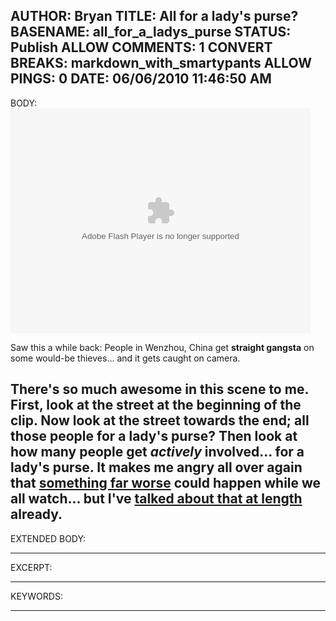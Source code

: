 AUTHOR: Bryan
TITLE: All for a lady's purse?
BASENAME: all_for_a_ladys_purse
STATUS: Publish
ALLOW COMMENTS: 1
CONVERT BREAKS: markdown_with_smartypants
ALLOW PINGS: 0
DATE: 06/06/2010 11:46:50 AM
-----
BODY:
<object type="application/x-shockwave-flash" data="http://www.collegehumor.com/moogaloop/moogaloop.swf?clip_id=1936517&fullscreen=1" width="480" height="360" ><param name="allowfullscreen" value="true"/><param name="wmode" value="transparent"/><param name="allowScriptAccess" value="always"/><param name="movie" quality="best" value="http://www.collegehumor.com/moogaloop/moogaloop.swf?clip_id=1936517&fullscreen=1"/><embed src="http://www.collegehumor.com/moogaloop/moogaloop.swf?clip_id=1936517&fullscreen=1" type="application/x-shockwave-flash" wmode="transparent"  width="480" height="360"  allowScriptAccess="always"></embed></object>

Saw this a while back: People in Wenzhou, China get **straight gangsta** on some would-be thieves... and it gets caught on camera. 

There's so much awesome in this scene to me. First, look at the street at the beginning of the clip. Now look at the street towards the end; all those people for a lady's purse? Then look at how many people get *actively* involved... for a lady's purse. It makes me angry all over again that [something far worse](http://www.nytimes.com/2010/04/26/nyregion/26homeless.html) could happen while we all watch... but I've [talked about that at length](http://leftsider.com/leftsider/2009/02/protest-in-the-age-of-detached.html) already. 
-----
EXTENDED BODY:

-----
EXCERPT:

-----
KEYWORDS:

-----


